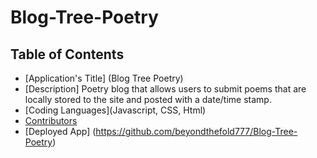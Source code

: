# Blog-Tree-Poetry
  ## Table of Contents
  * [Application's Title] (Blog Tree Poetry)
  * [Description] Poetry blog that allows users to submit poems that are locally stored to the site and posted with a date/time stamp.
  * [Coding Languages](Javascript, CSS, Html)
  * [Contributors]()
  * [Deployed App] (https://github.com/beyondthefold777/Blog-Tree-Poetry)
    
